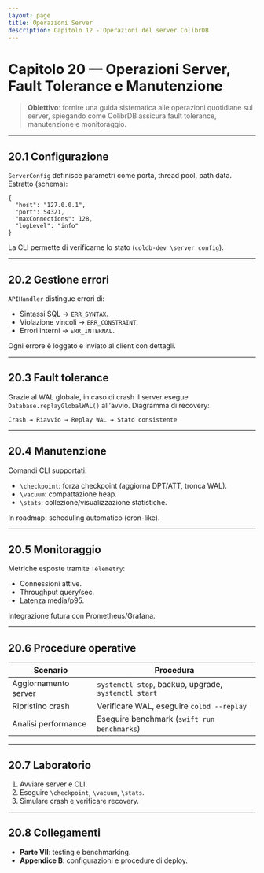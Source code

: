 ```yaml
---
layout: page
title: Operazioni Server
description: Capitolo 12 - Operazioni del server ColibrDB
---
```


# Capitolo 20 — Operazioni Server, Fault Tolerance e Manutenzione

> **Obiettivo**: fornire una guida sistematica alle operazioni quotidiane sul server, spiegando come ColibrDB assicura fault tolerance, manutenzione e monitoraggio.

---

## 20.1 Configurazione

`ServerConfig` definisce parametri come porta, thread pool, path data. Estratto (schema):
```
{
  "host": "127.0.0.1",
  "port": 54321,
  "maxConnections": 128,
  "logLevel": "info"
}
```

La CLI permette di verificarne lo stato (`coldb-dev \server config`).

---

## 20.2 Gestione errori

`APIHandler` distingue errori di:
- Sintassi SQL → `ERR_SYNTAX`.
- Violazione vincoli → `ERR_CONSTRAINT`.
- Errori interni → `ERR_INTERNAL`.

Ogni errore è loggato e inviato al client con dettagli.

---

## 20.3 Fault tolerance

Grazie al WAL globale, in caso di crash il server esegue `Database.replayGlobalWAL()` all'avvio. Diagramma di recovery:
```
Crash → Riavvio → Replay WAL → Stato consistente
```

---

## 20.4 Manutenzione

Comandi CLI supportati:
- `\checkpoint`: forza checkpoint (aggiorna DPT/ATT, tronca WAL).
- `\vacuum`: compattazione heap.
- `\stats`: collezione/visualizzazione statistiche.

In roadmap: scheduling automatico (cron-like).

---

## 20.5 Monitoraggio

Metriche esposte tramite `Telemetry`:
- Connessioni attive.
- Throughput query/sec.
- Latenza media/p95.

Integrazione futura con Prometheus/Grafana.

---

## 20.6 Procedure operative

| Scenario | Procedura |
|----------|-----------|
| Aggiornamento server | `systemctl stop`, backup, upgrade, `systemctl start` |
| Ripristino crash | Verificare WAL, eseguire `colbd --replay` |
| Analisi performance | Eseguire benchmark (`swift run benchmarks`) |

---

## 20.7 Laboratorio

1. Avviare server e CLI.
2. Eseguire `\checkpoint`, `\vacuum`, `\stats`.
3. Simulare crash e verificare recovery.

---

## 20.8 Collegamenti
- **Parte VII**: testing e benchmarking.
- **Appendice B**: configurazioni e procedure di deploy.


